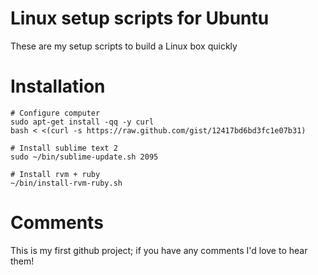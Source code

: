 Linux setup scripts for Ubuntu
=================================

These are my setup scripts to build a Linux box quickly


Installation
=====================

	# Configure computer
	sudo apt-get install -qq -y curl
	bash < <(curl -s https://raw.github.com/gist/12417bd6bd3fc1e07b31)

	# Install sublime text 2
	sudo ~/bin/sublime-update.sh 2095

	# Install rvm + ruby
	~/bin/install-rvm-ruby.sh

Comments
========

This is my first github project; if you have any comments I'd love to hear them!
